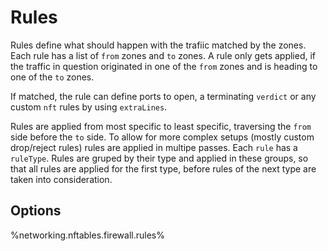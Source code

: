 # Rules
Rules define what should happen with the trafiic matched by the zones.
Each rule has a list of `from` zones and `to` zones.
A rule only gets applied, if the traffic in question originated in one of the `from` zones and is heading to one of the `to` zones.

If matched, the rule can define ports to open, a terminating `verdict` or any custom `nft` rules by using `extraLines`.

Rules are applied from most specific to least specific, traversing the `from` side before the `to` side.
To allow for more complex setups (mostly custom drop/reject rules) rules are applied in multipe passes.
Each `rule` has a `ruleType`.
Rules are gruped by their type and applied in these groups, so that all rules are applied for the first type, before rules of the next type are taken into consideration.

## Options
%networking.nftables.firewall.rules%
